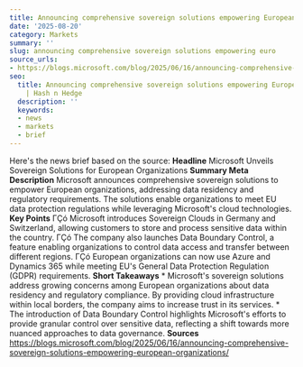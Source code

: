 ```yaml
---
title: Announcing comprehensive sovereign solutions empowering European organizations
date: '2025-08-20'
category: Markets
summary: ''
slug: announcing comprehensive sovereign solutions empowering euro
source_urls:
- https://blogs.microsoft.com/blog/2025/06/16/announcing-comprehensive-sovereign-solutions-empowering-european-organizations/
seo:
  title: Announcing comprehensive sovereign solutions empowering European organizations
    | Hash n Hedge
  description: ''
  keywords:
  - news
  - markets
  - brief
---
```


Here's the news brief based on the source:  **Headline** Microsoft Unveils Sovereign Solutions for European Organizations  **Summary Meta Description** Microsoft announces comprehensive sovereign solutions to empower European organizations, addressing data residency and regulatory requirements. The solutions enable organizations to meet EU data protection regulations while leveraging Microsoft's cloud technologies.  **Key Points**  ΓÇó Microsoft introduces Sovereign Clouds in Germany and Switzerland, allowing customers to store and process sensitive data within the country. ΓÇó The company also launches Data Boundary Control, a feature enabling organizations to control data access and transfer between different regions. ΓÇó European organizations can now use Azure and Dynamics 365 while meeting EU's General Data Protection Regulation (GDPR) requirements.  **Short Takeaways**  * Microsoft's sovereign solutions address growing concerns among European organizations about data residency and regulatory compliance. By providing cloud infrastructure within local borders, the company aims to increase trust in its services. * The introduction of Data Boundary Control highlights Microsoft's efforts to provide granular control over sensitive data, reflecting a shift towards more nuanced approaches to data governance.  **Sources** https://blogs.microsoft.com/blog/2025/06/16/announcing-comprehensive-sovereign-solutions-empowering-european-organizations/ 
